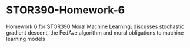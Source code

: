 # STOR390-Homework-6
Homework 6 for STOR390 Moral Machine Learning; discusses stochastic gradient descent, the FedAve algorithm and moral obligations to machine learning models

